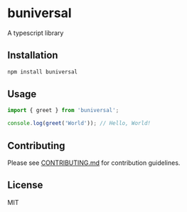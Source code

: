 # buniversal

A typescript library

## Installation

```bash
npm install buniversal
```

## Usage

```typescript
import { greet } from 'buniversal';

console.log(greet('World')); // Hello, World!
```

## Contributing

Please see [CONTRIBUTING.md](./CONTRIBUTING.md) for contribution guidelines.

## License

MIT
